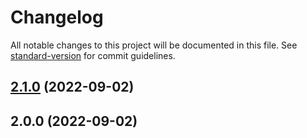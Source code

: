 # Changelog

All notable changes to this project will be documented in this file. See [standard-version](https://github.com/conventional-changelog/standard-version) for commit guidelines.

## [2.1.0](https://github.com/audreyquisit/test2/compare/v2.0.0...v2.1.0) (2022-09-02)

## 2.0.0 (2022-09-02)

